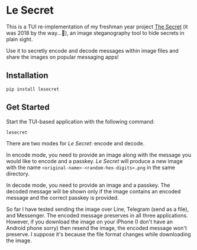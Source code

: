 # Le Secret

This is a TUI re-implementation of my freshman year project [The Secret](https://github.com/jerry871002/OOP-Final-Project) (it was 2018 by the way...🫣), an image steganography tool to hide secrets in plain sight.

Use it to secretly encode and decode messages within image files and share the images on popular messaging apps!

## Installation

```
pip install lesecret
```

## Get Started

Start the TUI-based application with the following command:

```
lesecret
```

There are two modes for *Le Secret*: encode and decode.

In encode mode, you need to provide an image along with the message you would like to encode and a passkey.
*Le Secret* will produce a new image with the name `<original-name>-<random-hex-digits>.png` in the same directory.

In decode mode, you need to provide an image and a passkey.
The decoded message will be shown only if the image contains an encoded message and the correct passkey is provided.

So far I have tested sending the image over Line, Telegram (send as a file), and Messenger.
The encoded message preserves in all three applications.
However, if you download the image on your iPhone (I don't have an Android phone sorry) then resend the image, the encoded message won't preserve. I suppose it's because the file format changes while downloading the image.

